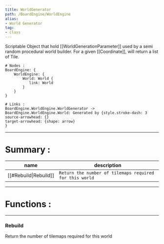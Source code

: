 ```yaml
---
title: WorldGenerator
path: /BoardEngine/WorldEngine
alias: 
- World Generator
tag: 
- class
---
```

Scriptable Object that hold [[WorldGenerationParameter]] used by a semi random procedural world builder.
For a given [[Coordinate]], will return a list of Tile.
```d2
# Nodes :
BoardEngine: {
    WorldEngine: {
        World: World {
           link: World
        }
    }
}

# Links :
BoardEngine.WorldEngine.WorldGenerator -> BoardEngine.WorldEngine.World: Generated by {style.stroke-dash: 3
source-arrowhead: {}
target-arrowhead: {shape: arrow}
}

```
---
# Summary :
name|description
----|----
[[#Rebuild\|Rebuild]] | `Return the number of tilemaps required for this world`

---
# Functions :

---
### Rebuild
Return the number of tilemaps required for this world
